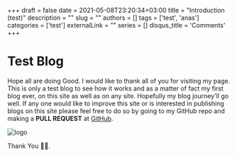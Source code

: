 +++ 
draft = false
date = 2021-05-08T23:20:34+03:00
title = "Introduction (test)"
description = ""
slug = ""
authors = []
tags = ['test', 'anas']
categories = ['test']
externalLink = ""
series = []
disqus_title = 'Comments'
+++
# Test Blog
Hope all are doing Good. I would like to thank all of you for visiting my page. This is only a test blog to see how it works and as a matter of fact my first blog ever, on this site as well as on any site. Hopefully my blog journey'll go well. If any one would like to improve this site or is interested in publishing blogs on this site please feel free to do so by going to my GitHub repo and making a **PULL REQUEST** at [GitHub](https://github.com/an4s911/blog-site).

![logo]('/img/favicon-32x32.png')

Thank You ✌🏼.
